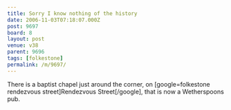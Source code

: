 ```yaml
---
title: Sorry I know nothing of the history
date: 2006-11-03T07:18:07.000Z
post: 9697
board: 8
layout: post
venue: v38
parent: 9696
tags: [folkestone]
permalink: /m/9697/
---
```

There is a baptist chapel just around the corner, on [google=folkestone rendezvous street]Rendezvous Street[/google], that is now a Wetherspoons pub.
